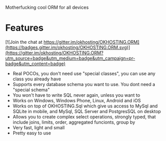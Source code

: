  Motherfucking cool ORM for all devices

 # Features

[![Join the chat at https://gitter.im/okhosting/OKHOSTING.ORM](https://badges.gitter.im/okhosting/OKHOSTING.ORM.svg)](https://gitter.im/okhosting/OKHOSTING.ORM?utm_source=badge&utm_medium=badge&utm_campaign=pr-badge&utm_content=badge)
 
 * Real POCOs, you don't need use "special classes", you can use any class you already have
 * Supports every database schema you want to use. You dont need a "special schema"
 * You won't have to write SQL never again, unless you want to
 * Works on Windows, Windows Phone, Linux, Android and iOS
 * Works on top of OKHOSTING.Sql which give us access to MySql and SQLite in mobile, and MySql, SQL Server and PostgresSQL on desktop
 * Allows you to create complex select operations, strongly typed, that include joins, limits, order, aggregated funcionts, group by
 * Very fast, light and small
 * Pretty easy to use
 